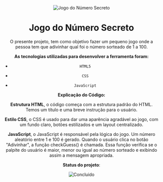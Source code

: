 <div align="center"><img src ="https://img.freepik.com/vetores-premium/um-cadeado-digital-com-numeros-nele_42077-17282.jpg" alt="Jogo do Número Secreto"</div>


<h1 align="center"> Jogo do Número Secreto </h1>



O presente projeto, tem como objetivo fazer um pequeno jogo onde a pessoa tem que adivinhar qual foi o número sorteado de 1 a 100.


**As tecnologias utilizadas para desenvolver a ferramenta foram:**

*     HTML5
*     CSS
*     JavaScript

**Explicação do Código:**

<p align="justified"><Strong>Estrutura HTML</Strong>, o código começa com a estrutura padrão do HTML. Temos um título e uma breve instrução para o usuário.</p>

<p align="justified"><Strong>Estilo CSS</Strong>, o CSS é usado para dar uma aparência agradável ao jogo, com um fundo claro, botões estilizados e um layout centralizado.</p>

<p align="justified"><Strong>JavaScript</Strong>, o JavaScript é responsável pela lógica do jogo. Um número aleatório entre 1 e 100 é gerado. Quando o usuário clica no botão "Adivinhar", a função checkGuess() é chamada. Essa função verifica se o palpite do usuário é maior, menor ou igual ao número sorteado e exibindo assim a mensagem apropriada.</p>

**Status do projeto**: 

![Concluido](https://img.shields.io/badge/Concluido%20-%20Projeto%20Finalizado%20-%20Verde)
